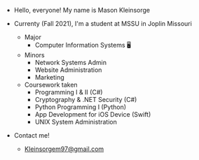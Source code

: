 - Hello, everyone! My name is Mason Kleinsorge
- Currenty (Fall 2021), I'm a student at MSSU in Joplin Missouri
  - Major 
    - Computer Information Systems 🖥
  - Minors
    - Network Systems Admin
    - Website Administration
    - Marketing 
  - Coursework taken
    - Programming I & II  (C#)
    - Cryptography & .NET Security (C#)
    - Python Programming I (Python)
    - App Development for iOS Device (Swift)
    - UNIX System Administration 

- Contact me!
  - Kleinsorgem97@gmail.com

<!---
LeakyLlamaLad/LeakyLlamaLad is a ✨ special ✨ repository because its `README.md` (this file) appears on your GitHub profile.
You can click the Preview link to take a look at your changes.
--->
